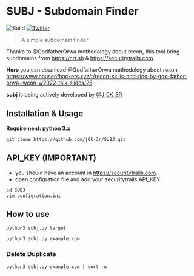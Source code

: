 # SUBJ - Subdomain Finder

![Build](https://img.shields.io/badge/Built%20with-Python-Blue)
[![Twitter](https://img.shields.io/twitter/follow/J_0K_3R?label=Follow)](https://twitter.com/J_0K_3R)

> A simple subdomain finder

Thanks to @GodfatherOrwa methodology about recon, this tool bring subdomains from https://crt.sh & https://securitytrails.com.

**Here** you can download @GodfatherOrwa methodology about recon https://www.houseofhackers.xyz/t/recon-skills-and-tips-by-god-father-orwa-iwcon-w2022-talk-slides/25.

**subj** is being actively developed by [@J_0K_3R](https://twitter.com/J_0K_3R)

Installation & Usage
------------
**Requirement: python 3.x**
```
git clone https://github.com/j0k-3r/SUBJ.git
```

API_KEY (IMPORTANT)
---------------

- you should have an account in https://securitytrails.com.
- open configration file and add your securitytrails API_KEY.
```
cd SUBJ
vim configration.ini
```

How to use
---------------

```
python3 subj.py target
```
```
python3 subj.py example.com
```
### Delete Duplicate
```
python3 subj.py example.com | sort -u
```
